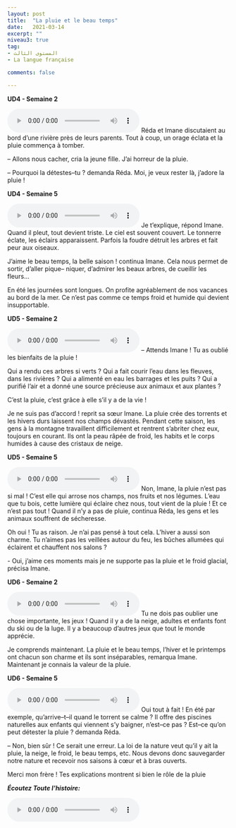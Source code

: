 ```yaml
---
layout: post
title:  "La pluie et le beau temps"
date:   2021-03-14
excerpt: ""
niveau3: true
tag:
- المستوى الثالث 
- La langue française

comments: false

---
```




**UD4 - Semaine 2**

<audio controls>
  <source src="../assets/mp3/3/H1U1S2.mp3" type="audio/mpeg">
  Your browser does not support the audio element.
</audio>
Réda et Imane discutaient au bord d’une rivière près de leurs parents. Tout à coup, un orage éclata et la pluie commença à tomber. 

– Allons nous cacher, cria la jeune fille. J’ai horreur de la pluie.

– Pourquoi la détestes–tu ? demanda Réda. Moi, je veux rester là, j’adore la pluie !



**UD4 - Semaine 5**

<audio controls>
  <source src="../assets/mp3/3/H1U1S5.mp3" type="audio/mpeg">
  Your browser does not support the audio element.
</audio>
Je t’explique, répond Imane. Quand il pleut, tout devient triste. Le ciel est souvent couvert. Le tonnerre éclate, les éclairs apparaissent. Parfois la foudre détruit les arbres et fait peur aux oiseaux. 

 J’aime le beau temps, la belle saison ! continua Imane. Cela nous permet de sortir, d’aller pique– niquer, d’admirer les beaux arbres, de cueillir les fleurs… 

En été les journées sont longues. On profite agréablement de nos vacances au bord de la mer. Ce n’est pas comme ce temps froid et humide qui devient insupportable.



**UD5 - Semaine 2**

<audio controls>
  <source src="../assets/mp3/3/H1U2S2.mp3" type="audio/mpeg">
  Your browser does not support the audio element.
</audio>
– Attends Imane ! Tu as oublié les bienfaits de la pluie !

Qui a rendu ces arbres si verts ? Qui a fait courir l’eau dans les fleuves, dans les rivières ? Qui a alimenté en eau les barrages et les puits ? Qui a purifié l’air et a donné une source précieuse aux animaux et aux plantes ?

C’est la pluie, c’est grâce à elle s’il y a de la vie !

Je ne suis pas d’accord ! reprit sa sœur Imane. La pluie crée des torrents et les hivers durs laissent nos champs dévastés. Pendant cette saison, les gens à la montagne travaillent difficilement et rentrent s’abriter chez eux, toujours en courant. Ils ont la peau râpée de froid, les habits et le corps humides à cause des cristaux de neige.



**UD5 - Semaine 5**

<audio controls>
  <source src="../assets/mp3/3/H1U2S5.mp3" type="audio/mpeg">
  Your browser does not support the audio element.
</audio>
Non, Imane, la pluie n’est pas si mal ! C’est elle qui arrose nos champs, nos fruits et nos légumes. L’eau que tu bois, cette lumière qui éclaire chez nous, tout vient de la pluie ! Et ce n’est pas tout ! Quand il n’y a pas de pluie, continua Réda, les gens et les animaux souffrent de sécheresse. 

Oh oui ! Tu as raison. Je n’ai pas pensé à tout cela. L’hiver a aussi son charme. Tu n’aimes pas les veillées autour du feu, les bûches allumées qui éclairent et chauffent nos salons ? 

\- Oui, j’aime ces moments mais je ne supporte pas la pluie et le froid glacial, précisa Imane.



**UD6 - Semaine 2**

<audio controls>
  <source src="../assets/mp3/3/H1U3S2.mp3" type="audio/mpeg">
  Your browser does not support the audio element.
</audio>
Tu ne dois pas oublier une chose importante, les jeux ! Quand il y a de la neige, adultes et enfants font du ski ou de la luge. Il y a beaucoup d’autres jeux que tout le monde apprécie. 

Je comprends maintenant. La pluie et le beau temps, l’hiver et le printemps ont chacun son charme et ils sont inséparables, remarqua Imane. Maintenant je connais la valeur de la pluie.



**UD6 - Semaine 5**

<audio controls>
  <source src="../assets/mp3/3/H1U3S5.mp3" type="audio/mpeg">
  Your browser does not support the audio element.
</audio>
Oui tout à fait ! En été par exemple, qu’arrive–t–il quand le torrent se calme ? Il offre des piscines naturelles aux enfants qui viennent s’y baigner, n’est–ce pas ? Est–ce qu’on peut détester la pluie ? demanda Réda.

– Non, bien sûr ! Ce serait une erreur. La loi de la nature veut qu’il y ait la pluie, la neige, le froid, le beau temps, etc. Nous devons donc sauvegarder notre nature et recevoir nos saisons à cœur et à bras ouverts.

Merci mon frère ! Tes explications montrent si bien le rôle de la pluie



***Écoutez Toute l'histoire:***

<audio controls>
  <source src="../assets/mp3/3/H1.mp3" type="audio/mpeg">
  Your browser does not support the audio element.
</audio>
